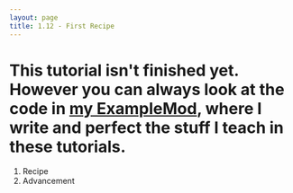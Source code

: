 ```yaml
---
layout: page
title: 1.12 - First Recipe
---
```


# This tutorial isn't finished yet. However you can always look at the code in [my ExampleMod](https://github.com/Cadiboo/Example-Mod/), where I write and perfect the stuff I teach in these tutorials.

1) Recipe
2) Advancement
